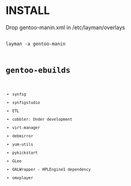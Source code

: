 INSTALL
=======
Drop gentoo-manin.xml in /etc/layman/overlays

<code>
layman -a gentoo-manin
<code>

gentoo-ebuilds
==============

* synfig
* synfigstudio
* ETL
* cobbler:
Under development
* virt-manager
* debmirror
* yum-utils
* pykickstart
* GLee
* OALWrapper - HPLEngine1 dependency
* omxplayer
